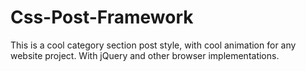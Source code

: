 # Css-Post-Framework
This is a cool category section post style, with cool animation for any website project. With jQuery and other browser implementations.
